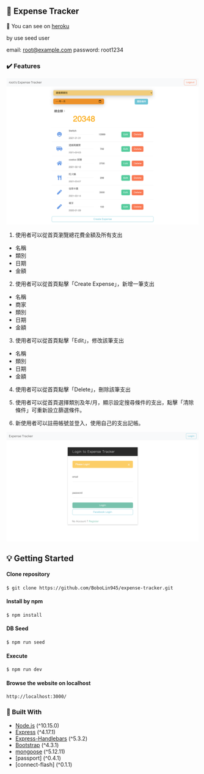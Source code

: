 <!-- ABOUT THE PROJECT 3 A3: 老爸的私房錢升級 -->
## :money_with_wings: Expense Tracker

:moyai:
You can see on [heroku](https://intense-spire-30373.herokuapp.com/)

by use seed user

email: root@example.com
password: root1234


### :heavy_check_mark: Features

![image](expense-tracker-index.png)

1. 使用者可以從首頁瀏覽總花費金額及所有支出
  * 名稱
  * 類別
  * 日期
  * 金額

2. 使用者可以從首頁點擊「Create Expense」，新增一筆支出
  * 名稱
  * 商家
  * 類別
  * 日期
  * 金額

3. 使用者可以從首頁點擊「Edit」，修改該筆支出
  * 名稱
  * 類別
  * 日期
  * 金額

4. 使用者可以從首頁點擊「Delete」，刪除該筆支出  
  
5. 使用者可以從首頁選擇類別及年/月，顯示設定搜尋條件的支出，點擊「清除條件」可重新設立篩選條件。

6. 新使用者可以註冊帳號並登入，使用自己的支出記帳。

![image](expense-tracker-login.png)


<!-- GETTING STARTED -->
## :bulb: Getting Started

#### Clone repository
```
$ git clone https://github.com/BoboLin945/expense-tracker.git
```
#### Install by npm
```
$ npm install
```
#### DB Seed
```
$ npm run seed
```
#### Execute
```
$ npm run dev
```
#### Browse the website on localhost
```
http://localhost:3000/
```


### 🔧  Built With

* [Node.js](https://nodejs.org/en/) (^10.15.0)
* [Express](https://expressjs.com/)   (^4.17.1)
* [Express-Handlebars](https://www.npmjs.com/package/express-handlebars) (^5.3.2)
* [Bootstrap](https://getbootstrap.com) (^4.3.1)
* [mongoose](https://mongoosejs.com/) (^5.12.11)
* [passport] (^0.4.1)
* [connect-flash] (^0.1.1)